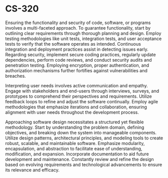 # CS-320 
Ensuring the functionality and security of code, software, or programs involves a multi-faceted approach. To guarantee functionality, start by outlining clear requirements through thorough planning and design. Employ testing methodologies like unit tests, integration tests, and user acceptance tests to verify that the software operates as intended. Continuous integration and deployment practices assist in detecting issues early. Regarding security, implement secure coding practices, regularly update dependencies, perform code reviews, and conduct security audits and penetration testing. Employing encryption, proper authentication, and authorization mechanisms further fortifies against vulnerabilities and breaches.

Interpreting user needs involves active communication and empathy. Engage with stakeholders and end-users through interviews, surveys, and prototypes to comprehend their perspectives and requirements. Utilize feedback loops to refine and adjust the software continually. Employ agile methodologies that emphasize iterations and collaboration, ensuring alignment with user needs throughout the development process.

Approaching software design necessitates a structured yet flexible methodology. Start by understanding the problem domain, defining objectives, and breaking down the system into manageable components. Utilize design patterns, architectural principles, and modeling tools to create robust, scalable, and maintainable software. Emphasize modularity, encapsulation, and abstraction to facilitate ease of understanding, modification, and expansion. Incorporate documentation to aid future development and maintenance. Constantly review and refine the design based on evolving requirements and technological advancements to ensure its relevance and efficacy.
